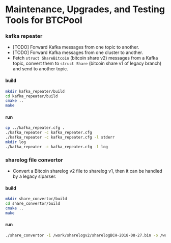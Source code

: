 Maintenance, Upgrades, and Testing Tools for BTCPool
==================

### kafka repeater

* [TODO] Forward Kafka messages from one topic to another.
* [TODO] Forward Kafka messages from one cluster to another.
* Fetch `struct ShareBitcoin` (bitcoin share v2) messages from a Kafka topic, convert them to `struct Share` (bitcoin share v1 of legacy branch) and send to another topic.

#### build

```bash
mkdir kafka_repeater/build
cd kafka_repeater/build
cmake ..
make
```

#### run

```bash
cp ../kafka_repeater.cfg .
./kafka_repeater -c kafka_repeater.cfg
./kafka_repeater -c kafka_repeater.cfg -l stderr
mkdir log
./kafka_repeater -c kafka_repeater.cfg -l log
```

### sharelog file convertor

* Convert a Bitcoin sharelog v2 file to sharelog v1, then it can be handled by a legacy slparser.

#### build

```bash
mkdir share_convertor/build
cd share_convertor/build
cmake ..
make
```

#### run

```bash
./share_convertor -i /work/sharelogv2/sharelogBCH-2018-08-27.bin -o /work/sharelogv1/sharelog-2018-08-27.bin
```
